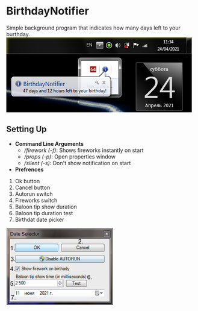 # BirthdayNotifier
Simple background program that indicates how many days left to your burthday.
![Work](/Screenshots/work.png)
## Setting Up
* **Command Line Arguments**
  * */firework (-f)*: Shows fireworks instantly on start
  * */props    (-p)*: Open properties window
  * */silent   (-s)*: Don't show notification on start
* **Prefrences**
 1. Ok button
 2. Cancel button
 3. Autorun switch
 4. Fireworks switch
 5. Baloon tip show duration
 6. Baloon tip duration test
 7. Birthdat date picker
 
![Prefs](/Screenshots/settings.png)
